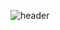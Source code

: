 ![header](https://capsule-render.vercel.app/api?type=shark&color=000000&height=200&section=header&text=New%20Aejeong();&fontSize=70&fontColor=ffffff&fontAlignY=30)
